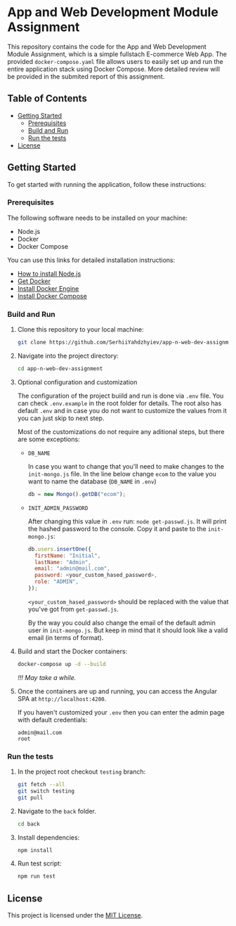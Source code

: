 # App and Web Development Module Assignment

This repository contains the code for the App and Web Development Module
Assignment, which is a simple fullstach E-commerce Web App. The provided
`docker-compose.yaml` file allows users to easily set up and run the entire
application stack using Docker Compose. More detailed review will be provided in
the submited report of this assignment.

## Table of Contents

- [Getting Started](#start)
  - [Prerequisites](#pre)
  - [Build and Run](#install)
  - [Run the tests](#run-the-tests)
- [License](#license)

## Getting Started<a name="start"></a>

To get started with running the application, follow these instructions:

### Prerequisites<a name="pre"></a>

The following software needs to be installed on your machine:

- Node.js
- Docker
- Docker Compose

You can use this links for detailed installation instructions:

- [How to install Node.js](https://nodejs.org/en/learn/getting-started/how-to-install-nodejs)
- [Get Docker](https://docs.docker.com/get-docker/)
- [Install Docker Engine](https://docs.docker.com/engine/install/)
- [Install Docker Compose](https://docs.docker.com/compose/install/)

### Build and Run<a name="install"></a>

1. Clone this repository to your local machine:

   ```bash
   git clone https://github.com/SerhiiYahdzhyiev/app-n-web-dev-assignment.git
   ```

2. Navigate into the project directory:

   ```bash
   cd app-n-web-dev-assignment
   ```

3. Optional configuration and customization

   The configuration of the project buiild and run is done via `.env` file. You
   can check `.env.example` in the root folder for details. The root also has
   default `.env` and in case you do not want to customize the values from it
   you can just skip to next step.

   Most of the customizations do not require any aditional steps, but there are
   some exceptions:

   - `DB_NAME`

     In case you want to change that you'll need to make changes to the
     `init-mongo.js` file. In the line below change `ecom` to the value you want
     to name the database (`DB_NAME` in `.env`)

     ```js
     db = new Mongo().getDB("ecom");
     ```

   - `INIT_ADMIN_PASSWORD`

     After changing this value in `.env` run: `node get-passwd.js`. It will
     print the hashed password to the console. Copy it and paste to the
     `init-mongo.js`:

     ```js
     db.users.insertOne({
       firstName: "Initial",
       lastName: "Admin",
       email: "admin@mail.com",
       password: <your_custom_hased_password>,
       role: "ADMIN",
     });
     ```

     `<your_custom_hased_password>` should be replaced with the value that
     you've got from `get-passwd.js`.

     By the way you could also change the email of the default admin user in
     `init-mongo.js`. But keep in mind that it should look like a valid email
     (in terms of format).

4. Build and start the Docker containers:

   ```bash
   docker-compose up -d --build
   ```

   *!!! May take a while.*

5. Once the containers are up and running, you can access the Angular SPA at
   `http://localhost:4200`.

   If you haven't customized your `.env` then you can enter the admin page with
   default credentials:

   ```
   admin@mail.com
   root
   ```

### Run the tests

1. In the project root checkout `testing` branch:
   ```bash
   git fetch --all
   git switch testing
   git pull
   ```

2. Navigate to the `back` folder.
   ```bash
   cd back
   ```

3. Install dependencies:
   ```bash
   npm install
   ```

4. Run test script:
   ```bash
   npm run test
   ```

## License<a name="license"></a>

This project is licensed under the [MIT License](LICENSE.md).
